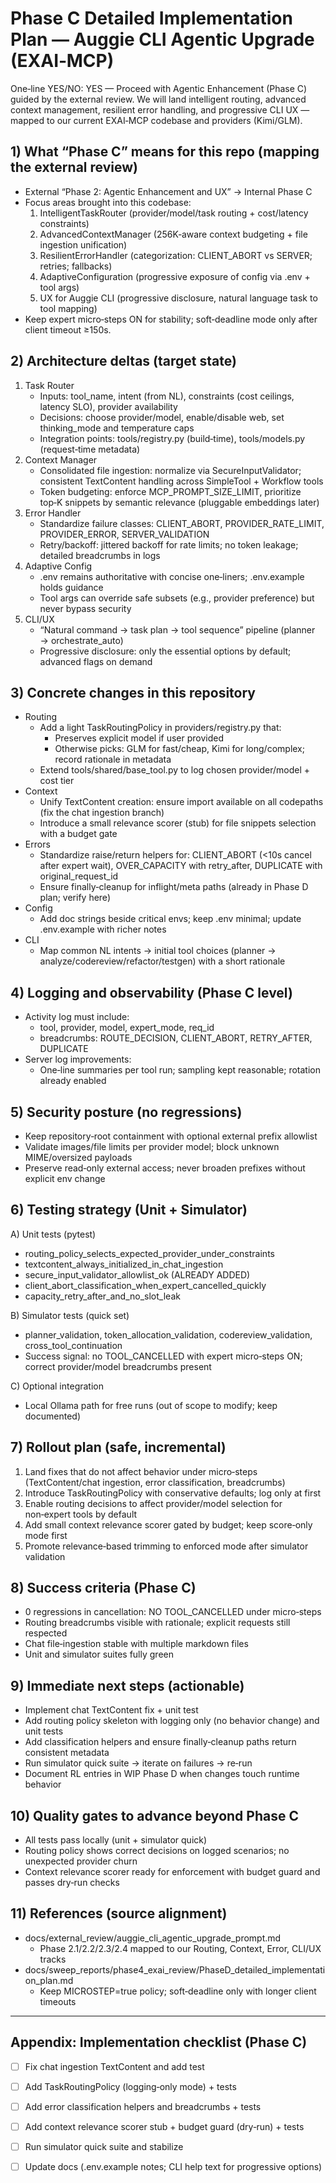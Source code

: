 # Phase C Detailed Implementation Plan — Auggie CLI Agentic Upgrade (EXAI‑MCP)

One‑line YES/NO: YES — Proceed with Agentic Enhancement (Phase C) guided by the external review. We will land intelligent routing, advanced context management, resilient error handling, and progressive CLI UX — mapped to our current EXAI‑MCP codebase and providers (Kimi/GLM).

## 1) What “Phase C” means for this repo (mapping the external review)
- External “Phase 2: Agentic Enhancement and UX” → Internal Phase C
- Focus areas brought into this codebase:
  1) IntelligentTaskRouter (provider/model/task routing + cost/latency constraints)
  2) AdvancedContextManager (256K‑aware context budgeting + file ingestion unification)
  3) ResilientErrorHandler (categorization: CLIENT_ABORT vs SERVER; retries; fallbacks)
  4) AdaptiveConfiguration (progressive exposure of config via .env + tool args)
  5) UX for Auggie CLI (progressive disclosure, natural language task to tool mapping)
- Keep expert micro‑steps ON for stability; soft‑deadline mode only after client timeout ≥150s.

## 2) Architecture deltas (target state)
1) Task Router
   - Inputs: tool_name, intent (from NL), constraints (cost ceilings, latency SLO), provider availability
   - Decisions: choose provider/model, enable/disable web, set thinking_mode and temperature caps
   - Integration points: tools/registry.py (build‑time), tools/models.py (request‑time metadata)
2) Context Manager
   - Consolidated file ingestion: normalize via SecureInputValidator; consistent TextContent handling across SimpleTool + Workflow tools
   - Token budgeting: enforce MCP_PROMPT_SIZE_LIMIT, prioritize top‑K snippets by semantic relevance (pluggable embeddings later)
3) Error Handler
   - Standardize failure classes: CLIENT_ABORT, PROVIDER_RATE_LIMIT, PROVIDER_ERROR, SERVER_VALIDATION
   - Retry/backoff: jittered backoff for rate limits; no token leakage; detailed breadcrumbs in logs
4) Adaptive Config
   - .env remains authoritative with concise one‑liners; .env.example holds guidance
   - Tool args can override safe subsets (e.g., provider preference) but never bypass security
5) CLI/UX
   - “Natural command → task plan → tool sequence” pipeline (planner → orchestrate_auto)
   - Progressive disclosure: only the essential options by default; advanced flags on demand

## 3) Concrete changes in this repository
- Routing
  - Add a light TaskRoutingPolicy in providers/registry.py that:
    - Preserves explicit model if user provided
    - Otherwise picks: GLM for fast/cheap, Kimi for long/complex; record rationale in metadata
  - Extend tools/shared/base_tool.py to log chosen provider/model + cost tier
- Context
  - Unify TextContent creation: ensure import available on all codepaths (fix the chat ingestion branch)
  - Introduce a small relevance scorer (stub) for file snippets selection with a budget gate
- Errors
  - Standardize raise/return helpers for: CLIENT_ABORT (<10s cancel after expert wait), OVER_CAPACITY with retry_after, DUPLICATE with original_request_id
  - Ensure finally‑cleanup for inflight/meta paths (already in Phase D plan; verify here)
- Config
  - Add doc strings beside critical envs; keep .env minimal; update .env.example with richer notes
- CLI
  - Map common NL intents → initial tool choices (planner → analyze/codereview/refactor/testgen) with a short rationale

## 4) Logging and observability (Phase C level)
- Activity log must include:
  - tool, provider, model, expert_mode, req_id
  - breadcrumbs: ROUTE_DECISION, CLIENT_ABORT, RETRY_AFTER, DUPLICATE
- Server log improvements:
  - One‑line summaries per tool run; sampling kept reasonable; rotation already enabled

## 5) Security posture (no regressions)
- Keep repository‑root containment with optional external prefix allowlist
- Validate images/file limits per provider model; block unknown MIME/oversized payloads
- Preserve read‑only external access; never broaden prefixes without explicit env change

## 6) Testing strategy (Unit + Simulator)
A) Unit tests (pytest)
- routing_policy_selects_expected_provider_under_constraints
- textcontent_always_initialized_in_chat_ingestion
- secure_input_validator_allowlist_ok (ALREADY ADDED)
- client_abort_classification_when_expert_cancelled_quickly
- capacity_retry_after_and_no_slot_leak

B) Simulator tests (quick set)
- planner_validation, token_allocation_validation, codereview_validation, cross_tool_continuation
- Success signal: no TOOL_CANCELLED with expert micro‑steps ON; correct provider/model breadcrumbs present

C) Optional integration
- Local Ollama path for free runs (out of scope to modify; keep documented)

## 7) Rollout plan (safe, incremental)
1) Land fixes that do not affect behavior under micro‑steps (TextContent/chat ingestion, error classification, breadcrumbs)
2) Introduce TaskRoutingPolicy with conservative defaults; log only at first
3) Enable routing decisions to affect provider/model selection for non‑expert tools by default
4) Add small context relevance scorer gated by budget; keep score‑only mode first
5) Promote relevance‑based trimming to enforced mode after simulator validation

## 8) Success criteria (Phase C)
- 0 regressions in cancellation: NO TOOL_CANCELLED under micro‑steps
- Routing breadcrumbs visible with rationale; explicit requests still respected
- Chat file‑ingestion stable with multiple markdown files
- Unit and simulator suites fully green

## 9) Immediate next steps (actionable)
- Implement chat TextContent fix + unit test
- Add routing policy skeleton with logging only (no behavior change) and unit tests
- Add classification helpers and ensure finally‑cleanup paths return consistent metadata
- Run simulator quick suite → iterate on failures → re‑run
- Document RL entries in WIP Phase D when changes touch runtime behavior

## 10) Quality gates to advance beyond Phase C
- All tests pass locally (unit + simulator quick)
- Routing policy shows correct decisions on logged scenarios; no unexpected provider churn
- Context relevance scorer ready for enforcement with budget guard and passes dry‑run checks

## 11) References (source alignment)
- docs/external_review/auggie_cli_agentic_upgrade_prompt.md
  - Phase 2.1/2.2/2.3/2.4 mapped to our Routing, Context, Error, CLI/UX tracks
- docs/sweep_reports/phase4_exai_review/PhaseD_detailed_implementation_plan.md
  - Keep MICROSTEP=true policy; soft‑deadline only with longer client timeouts

---

## Appendix: Implementation checklist (Phase C)
- [ ] Fix chat ingestion TextContent and add test
- [ ] Add TaskRoutingPolicy (logging‑only mode) + tests
- [ ] Add error classification helpers and breadcrumbs + tests
- [ ] Add context relevance scorer stub + budget guard (dry‑run) + tests
- [ ] Run simulator quick suite and stabilize
- [ ] Update docs (.env.example notes; CLI help text for progressive options)

